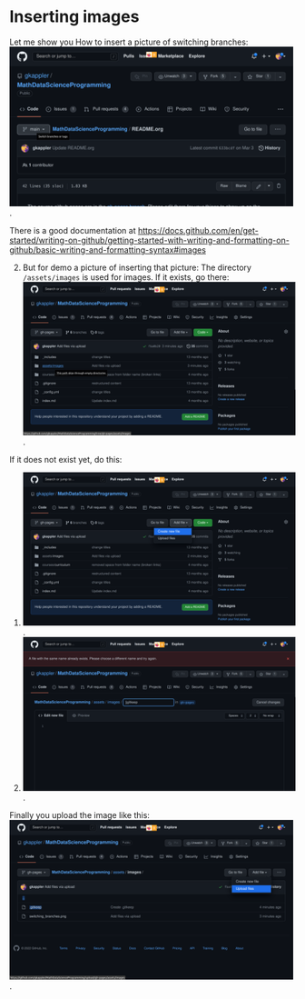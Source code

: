 # Inserting images

Let me show you 
How to insert a picture of switching branches:
   <img src="/assets/images/switching_branches.png" width="500" />.

There is a good documentation at https://docs.github.com/en/get-started/writing-on-github/getting-started-with-writing-and-formatting-on-github/basic-writing-and-formatting-syntax#images 

   
2. But for demo a picture of inserting that picture:
The directory `/assets/images` is used for images.
If it exists, go there:
<img src="/assets/images/goto_asset_images.png" width="500" />.

If it does not exist yet, do this:
1.   <img src="/assets/images/create_file_button.png" width="500" />.
2.   <img src="/assets/images/create_gitkeep.png" width="500" />.


Finally you upload the image like this:
<img src="/assets/images/upload_image.png" width="500" />.
   

